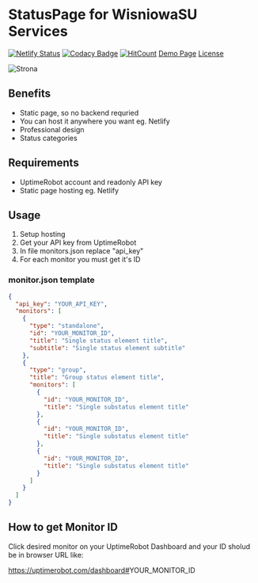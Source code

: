 # StatusPage for WisniowaSU Services

[![Netlify Status](https://api.netlify.com/api/v1/badges/3ccca4a9-e4e2-416f-8467-044fa25c9f8b/deploy-status)](https://app.netlify.com/sites/wisniowastatus/deploys)
[![Codacy Badge](https://api.codacy.com/project/badge/Grade/d40bf80f9df443daaf49ad417e7f49a3)](https://www.codacy.com/manual/fastfend/status-wisniowasu?utm_source=github.com&utm_medium=referral&utm_content=fastfend/status-wisniowasu&utm_campaign=Badge_Grade)
[![HitCount](http://hits.dwyl.com/fastfend/status-wisniowasu.svg)](http://hits.dwyl.com/fastfend/status-wisniowasu)
[Demo Page](https://status.wisniowasu.pl/)
[License](https://github.com/fastfend/status-wisniowasu/blob/master/LICENSE.md)

![Strona](https://github.com/fastfend/status-wisniowasu/raw/master/github/image.jpg)

## Benefits

- Static page, so no backend requried
- You can host it anywhere you want eg. Netlify
- Professional design
- Status categories

## Requirements

- UptimeRobot account and readonly API key
- Static page hosting eg. Netlify

## Usage

1. Setup hosting
2. Get your API key from UptimeRobot
3. In file monitors.json replace "api_key"
4. For each monitor you must get it's ID

### monitor.json template

```json
{
  "api_key": "YOUR_API_KEY",
  "monitors": [
    {
      "type": "standalone",
      "id": "YOUR_MONITOR_ID",
      "title": "Single status element title",
      "subtitle": "Single status element subtitle"
    },
    {
      "type": "group",
      "title": "Group status element title",
      "monitors": [
        {
          "id": "YOUR_MONITOR_ID",
          "title": "Single substatus element title"
        },
        {
          "id": "YOUR_MONITOR_ID",
          "title": "Single substatus element title"
        },
        {
          "id": "YOUR_MONITOR_ID",
          "title": "Single substatus element title"
        }
      ]
    }
  ]
}
```

## How to get Monitor ID

Click desired monitor on your UptimeRobot Dashboard
and your ID sholud be in browser URL like:

<https://uptimerobot.com/dashboard#>YOUR_MONITOR_ID
